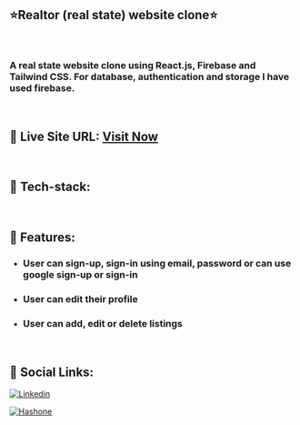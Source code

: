 ## ⭐Realtor (real state) website clone⭐

<br>

### A real state website clone using React.js, Firebase and Tailwind CSS. For database, authentication and storage I have used firebase.

<br>

## 📌 Live Site URL: <a href="https://react-realtor-project-iota.vercel.app/">**Visit Now**</a>

<br>

## 📌 Tech-stack:

<br>

## 📌 Features:

- ### User can sign-up, sign-in using email, password or can use google sign-up or sign-in
- ### User can edit their profile
- ### User can add, edit or delete listings

<br>

## 📌 Social Links:

[![Linkedin](https://img.shields.io/badge/LinkedIn-0077B5?style=for-the-badge&logo=linkedin&logoColor=white)](https://www.linkedin.com/in/nikhilkhetan17/)

[![Hashone](https://img.shields.io/badge/Hashnode-2962FF?style=for-the-badge&logo=hashnode&logoColor=white)](https://nikhilkhetan.hashnode.dev/)
